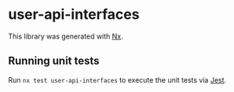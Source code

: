 # user-api-interfaces

This library was generated with [Nx](https://nx.dev).

## Running unit tests

Run `nx test user-api-interfaces` to execute the unit tests via [Jest](https://jestjs.io).

